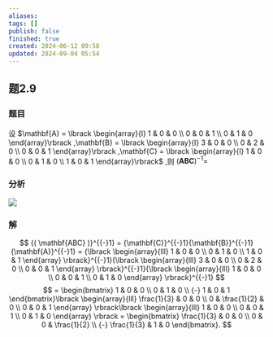 ```yaml
---
aliases: 
tags: []
publish: false
finished: true
created: 2024-06-12 09:58
updated: 2024-09-04 05:54
---
```

## 题2.9
### 题目
设 $\mathbf{A} = \lbrack  \begin{array}{l} 1 & 0 & 0 \\  0 & 0 & 1 \\  0 & 1 & 0 \end{array}\rbrack  ,\mathbf{B} = \lbrack  \begin{array}{l} 3 & 0 & 0 \\  0 & 2 & 0 \\  0 & 0 & 1 \end{array}\rbrack  ,\mathbf{C} = \lbrack  \begin{array}{l} 1 & 0 & 0 \\  0 & 1 & 0 \\  1 & 0 & 1 \end{array}\rbrack$ ,则 ${( \mathbf{{ABC}}) }^{-1} =$
### 分析
![](https://img.hwenyi.tech/202409041354883.webp)
### 解
$$
{( \mathbf{ABC} )}^{{-}1} = {\mathbf{C}}^{{-}1}{\mathbf{B}}^{{-}1}{\mathbf{A}}^{{-}1} = {\lbrack \begin{array}{lll} 1 & 0 & 0 \\ 0 & 1 & 0 \\ 1 & 0 & 1 \end{array} \rbrack}^{{-}1}{\lbrack \begin{array}{lll} 3 & 0 & 0 \\ 0 & 2 & 0 \\ 0 & 0 & 1 \end{array} \rbrack}^{{-}1}{\lbrack \begin{array}{lll} 1 & 0 & 0 \\ 0 & 0 & 1 \\ 0 & 1 & 0 \end{array} \rbrack}^{{-}1}
$$
$$
= \begin{bmatrix} 1 & 0 & 0 \\ 0 & 1 & 0 \\  {-} 1 & 0 & 1 \end{bmatrix}\lbrack \begin{array}{lll} \frac{1}{3} & 0 & 0 \\ 0 & \frac{1}{2} & 0 \\ 0 & 0 & 1 \end{array} \rbrack\lbrack \begin{array}{lll} 1 & 0 & 0 \\ 0 & 0 & 1 \\ 0 & 1 & 0 \end{array} \rbrack = \begin{bmatrix} \frac{1}{3} & 0 & 0 \\ 0 & 0 & \frac{1}{2} \\  {-} \frac{1}{3} & 1 & 0 \end{bmatrix}.
$$